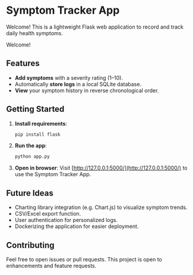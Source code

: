 # Symptom Tracker App

Welcome!
This is a lightweight Flask web application to record and track daily health symptoms.

Welcome!

## Features
- **Add symptoms** with a severity rating (1–10).
- Automatically **store logs** in a local SQLite database.
- **View** your symptom history in reverse chronological order.

## Getting Started

1. **Install requirements**:
    ```bash
    pip install flask
    ```

2. **Run the app**:
    ```bash
    python app.py
    ```

3. **Open in browser**:
   Visit [http://127.0.0.1:5000/](http://127.0.0.1:5000/) to use the Symptom Tracker App.

## Future Ideas
- Charting library integration (e.g. Chart.js) to visualize symptom trends.
- CSV/Excel export function.
- User authentication for personalized logs.
- Dockerizing the application for easier deployment.

## Contributing
Feel free to open issues or pull requests. This project is open to enhancements and feature requests.

